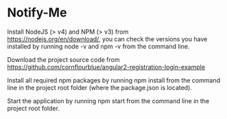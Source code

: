 # Notify-Me

Install NodeJS (> v4) and NPM (> v3) from https://nodejs.org/en/download/, you can check the versions you have installed by running node -v and npm -v from the command line.
 
Download the project source code from https://github.com/cornflourblue/angular2-registration-login-example
 
Install all required npm packages by running npm install from the command line in the project root folder (where the package.json is located).
 
Start the application by running npm start from the command line in the project root folder.

